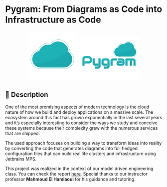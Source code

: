 # Pygram: From Diagrams as Code into Infrastructure as Code

<p align="center">
<img src="https://raw.githubusercontent.com/Ignema/Pygram/master/res/Pygram-Icon.png?token=GHSAT0AAAAAABQA32QBD74VTJSKGYIIDPZ4YQVOF2Q" width="auto" height="160" />
<img src="https://raw.githubusercontent.com/Ignema/Pygram/master/res/Pygram.png?token=GHSAT0AAAAAABQA32QBMRCHB4DXXTTZ5J6EYQVOFXA" width="auto" height="140" />
</p>

## 📘 Description

One of the most promising aspects of modern technology is the cloud nature
of how we build and deploy applications on a massive scale. The ecosystem
around this fact has grown exponentially in the last several years and it’s especially interesting to consider the ways we study and conceive these systems
because their complexity grew with the numerous services that are shipped.

The used approach focuses on building a way to transform ideas into reality by
converting the code that generates diagrams into full fledged configuration files
that can build real life clusters and infrastructure using Jetbrains MPS.

This project was realized in the context of our model driven engineering class. You can check the report [here](https://github.com/Ignema/Pygram/blob/master/res/Report.pdf). Special thanks to our instructor professor **Mahmoud El Hamlaoui** for his guidance and tutoring.
